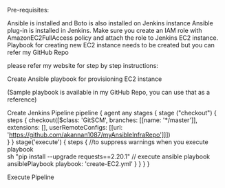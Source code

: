 Pre-requisites:

Ansible is installed and Boto is also installed on Jenkins instance
Ansible plug-in is installed in Jenkins. 
Make sure you create an IAM role with AmazonEC2FullAccess policy and attach the role to Jenkins EC2 instance.
Playbook for creating new EC2 instance needs to be created but you can refer my GitHub Repo

please refer my website for step by step instructions:

Create Ansible playbook for provisioning EC2 instance

(Sample playbook is available in my GitHub Repo, you can use that as a reference)

Create Jenkins Pipeline 
pipeline {
    agent any
    stages {
        stage ("checkout") {
            steps {
                  checkout([$class: 'GitSCM', branches: [[name: '*/master']], extensions: [],                                                     userRemoteConfigs: [[url: 'https://github.com/akannan1087/myAnsibleInfraRepo']]])         
            }
        }
        stage('execute') {
            steps {
                //to suppress warnings when you execute playbook    
                sh "pip install --upgrade requests==2.20.1"
                // execute ansible playbook
                ansiblePlaybook playbook: 'create-EC2.yml'
            }
        }
    }
}

Execute Pipeline
